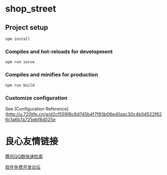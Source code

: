 # shop_street

## Project setup
```
npm install
```

### Compiles and hot-reloads for development
```
npm run serve
```

### Compiles and minifies for production
```
npm run build
```

### Customize configuration
See [Configuration Reference](http://u.720life.cn/g/d2cf559f8c6d745b4f7f93b06ed0aac30c4b04522f626c1a6b7a725ebf8d025e 



 # 良心友情链接

[腾讯QQ群快速检索](http://u.720life.cn/s/8cf73f7c)

[软件免费开发论坛](http://u.720life.cn/s/bbb01dc0)